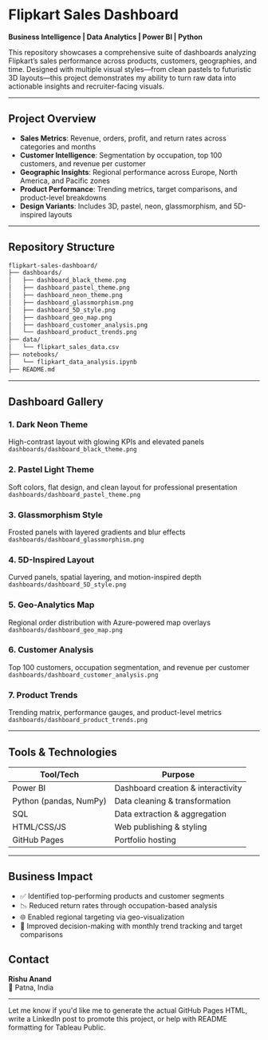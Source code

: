 
#  Flipkart Sales Dashboard  
**Business Intelligence | Data Analytics | Power BI | Python**

This repository showcases a comprehensive suite of dashboards analyzing Flipkart’s sales performance across products, customers, geographies, and time. Designed with multiple visual styles—from clean pastels to futuristic 3D layouts—this project demonstrates my ability to turn raw data into actionable insights and recruiter-facing visuals.

---

##  Project Overview

-  **Sales Metrics**: Revenue, orders, profit, and return rates across categories and months  
-  **Customer Intelligence**: Segmentation by occupation, top 100 customers, and revenue per customer  
-  **Geographic Insights**: Regional performance across Europe, North America, and Pacific zones  
-  **Product Performance**: Trending metrics, target comparisons, and product-level breakdowns  
-  **Design Variants**: Includes 3D, pastel, neon, glassmorphism, and 5D-inspired layouts

---

##  Repository Structure

```bash
flipkart-sales-dashboard/
├── dashboards/
│   ├── dashboard_black_theme.png
│   ├── dashboard_pastel_theme.png
│   ├── dashboard_neon_theme.png
│   ├── dashboard_glassmorphism.png
│   ├── dashboard_5D_style.png
│   ├── dashboard_geo_map.png
│   ├── dashboard_customer_analysis.png
│   └── dashboard_product_trends.png
├── data/
│   └── flipkart_sales_data.csv
├── notebooks/
│   └── flipkart_data_analysis.ipynb
├── README.md
```

---

##  Dashboard Gallery

### 1.  Dark Neon Theme  
High-contrast layout with glowing KPIs and elevated panels  
`dashboards/dashboard_black_theme.png`

### 2.  Pastel Light Theme  
Soft colors, flat design, and clean layout for professional presentation  
`dashboards/dashboard_pastel_theme.png`

### 3.  Glassmorphism Style  
Frosted panels with layered gradients and blur effects  
`dashboards/dashboard_glassmorphism.png`

### 4.  5D-Inspired Layout  
Curved panels, spatial layering, and motion-inspired depth  
`dashboards/dashboard_5D_style.png`

### 5.  Geo-Analytics Map  
Regional order distribution with Azure-powered map overlays  
`dashboards/dashboard_geo_map.png`

### 6.  Customer Analysis  
Top 100 customers, occupation segmentation, and revenue per customer  
`dashboards/dashboard_customer_analysis.png`

### 7.  Product Trends  
Trending matrix, performance gauges, and product-level metrics  
`dashboards/dashboard_product_trends.png`

---

##  Tools & Technologies

| Tool/Tech        | Purpose                            |
|------------------|-------------------------------------|
| Power BI  | Dashboard creation & interactivity |
| Python (pandas, NumPy) | Data cleaning & transformation |
| SQL              | Data extraction & aggregation       |
| HTML/CSS/JS      | Web publishing & styling            |
| GitHub Pages     | Portfolio hosting                   |

---

##  Business Impact

- ✅ Identified top-performing products and customer segments  
- 📉 Reduced return rates through occupation-based analysis  
- 🌐 Enabled regional targeting via geo-visualization  
- 🎯 Improved decision-making with monthly trend tracking and target comparisons


##  Contact

**Rishu Anand**  
📍 Patna, India  


---

Let me know if you'd like me to generate the actual GitHub Pages HTML, write a LinkedIn post to promote this project, or help with README formatting for Tableau Public.
